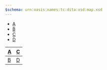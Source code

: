```yaml
---
$schema: urn:oasis:names:tc:dita:xsd:map.xsd
---
```


* [A](topic-a.md)
* [B](topic-b.md)
* [C]
* [D]

| [A](topic-a.md) | [C] |
|-----------------|-----|
| [B](topic-b.md) | [D] |

[C]: topic-c.md
[D]: topic-d.md
